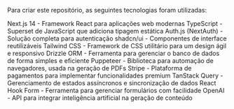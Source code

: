 Para criar este repositório, as seguintes tecnologias foram utilizadas:

Next.js 14 - Framework React para aplicações web modernas
TypeScript - Superset de JavaScript que adiciona tipagem estática
Auth.js (NextAuth) - Solução completa para autenticação
shadcn/ui - Componentes de interface reutilizáveis
Tailwind CSS - Framework de CSS utilitário para um design ágil e responsivo
Drizzle ORM - Ferramenta para gerenciar o banco de dados de forma simples e eficiente
Puppeteer - Biblioteca para automação de navegadores, usada na geração de PDFs
Stripe - Plataforma de pagamentos para implementar funcionalidades premium
TanStack Query - Gerenciamento de estados assíncronos e sincronização de dados
React Hook Form - Ferramenta para gerenciar formulários com facilidade
OpenAI - API para integrar inteligência artificial na geração de conteúdo
